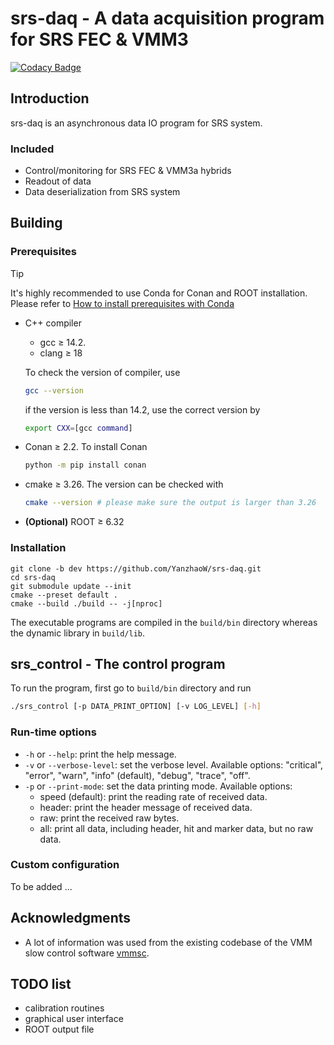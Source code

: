 # srs-daq - A data acquisition program for SRS FEC & VMM3

[![Codacy Badge](https://app.codacy.com/project/badge/Grade/7e8c956af1bc46c7836524f1ace32c11)](https://app.codacy.com/gh/YanzhaoW/srs-daq/dashboard?utm_source=gh&utm_medium=referral&utm_content=&utm_campaign=Badge_grade)

## Introduction

srs-daq is an asynchronous data IO program for SRS system.

### Included

- Control/monitoring for SRS FEC & VMM3a hybrids
- Readout of data
- Data deserialization from SRS system

## Building

### Prerequisites

> [!Tip]
> It's highly recommended to use Conda for Conan and ROOT installation. Please refer to [How to install prerequisites with Conda](doc/install_conda.md)

- C++ compiler 
  - gcc <span>&#8805;</span> 14.2.
  - clang <span>&#8805;</span> 18

  To check the version of compiler, use
  ```bash
  gcc --version
  ```
  if the version is less than 14.2, use the correct version by
  ```bash
  export CXX=[gcc command]
  ```
- Conan <span>&#8805;</span> 2.2. To install Conan
    ```bash
    python -m pip install conan
    ```
- cmake <span>&#8805;</span> 3.26. The version can be checked with
  ```bash
  cmake --version # please make sure the output is larger than 3.26
  ```
- **(Optional)** ROOT <span>&#8805;</span> 6.32

### Installation

```
git clone -b dev https://github.com/YanzhaoW/srs-daq.git
cd srs-daq
git submodule update --init
cmake --preset default .
cmake --build ./build -- -j[nproc]
```

The executable programs are compiled in the `build/bin` directory whereas the dynamic library in `build/lib`.

## srs_control - The control program

To run the program, first go to `build/bin` directory and run

```bash
./srs_control [-p DATA_PRINT_OPTION] [-v LOG_LEVEL] [-h]
```

### Run-time options

- `-h` or `--help`: print the help message.
- `-v` or `--verbose-level`: set the verbose level. Available options: "critical", "error", "warn", "info" (default), "debug", "trace", "off".
- `-p` or `--print-mode`: set the data printing mode. Available options:
  - speed (default): print the reading rate of received data.
  - header: print the header message of received data.
  - raw: print the received raw bytes.
  - all: print all data, including header, hit and marker data, but no raw data.

### Custom configuration

To be added ...

## Acknowledgments

- A lot of information was used from the existing codebase of the VMM slow control software [vmmsc](https://gitlab.cern.ch/rd51-slow-control/vmmsc.git).

## TODO list

- calibration routines
- graphical user interface
- ROOT output file
